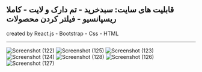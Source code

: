 قابلیت های سایت: سبدخرید - تم دارک و لایت - کاملا ریسپانسیو - فیلتر کردن محصولات
-----------------------------------------------
created by React.js - Bootstrap - Css - HTML

-----------------------------------------------

![Screenshot (122)](https://user-images.githubusercontent.com/103599760/222654886-f6dadc62-81a7-4b08-865d-555e06b5ee2c.png)
![Screenshot (125)](https://user-images.githubusercontent.com/103599760/222654953-c6d52c8e-a703-4cdd-a169-672e9b3cb8d4.png)
![Screenshot (123)](https://user-images.githubusercontent.com/103599760/222654981-48cc0c13-3ed2-443c-89f8-be2296230169.png)
![Screenshot (124)](https://user-images.githubusercontent.com/103599760/222655019-d2263161-9483-4dcc-bc51-46edb5dc6181.png)
![Screenshot (128)](https://user-images.githubusercontent.com/103599760/222655241-11bbfd45-d9f1-4d99-8ec4-21dd82238e8d.png)
![Screenshot (126)](https://user-images.githubusercontent.com/103599760/222655301-a51aee9e-ca36-4185-af11-d6658e2c1e53.png)
![Screenshot (127)](https://user-images.githubusercontent.com/103599760/222655364-2d0a0023-1c0b-48e9-b091-2fb601c5ec2c.png)
